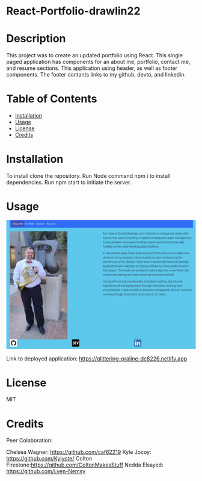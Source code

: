 # React-Portfolio-drawlin22

# Description
This project was to create an updated portfolio using React. This single paged application has components for an about me, portfolio, contact me, and resume sections. This application using header, as well as footer components. The footer contants links to my github, devto, and linkedin.

# Table of Contents
- [Installation](#installation)
- [Usage](#usage)
- [License](#license)
- [Credits](#credits)


# Installation

To install clone the repository. Run Node command npm i to install dependencies. Run npm start to initiate the server. 


# Usage
![Portfolio Page](<Screenshot 2023-11-06 at 8.06.31 PM.png>)

Link to deployed application: https://glittering-praline-dc8226.netlify.app


# License
MIT


# Credits
Peer Colaboration:

Chelsea Wagner: https://github.com/caf62219
Kyle Jocoy: https://github.com/Kylyote/
Colton Firestone:https://github.com/ColtonMakesStuff
Nedda Elsayed: https://github.com/Lven-Nemsy